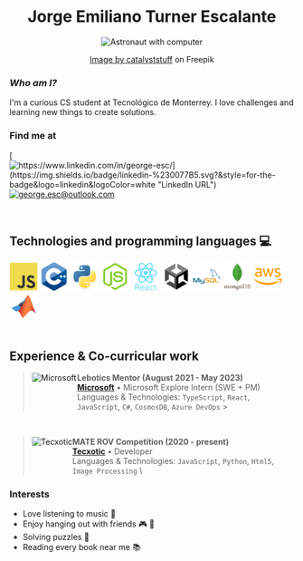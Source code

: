 <h1 align='center'> Jorge Emiliano Turner Escalante </h1>
<div align="center">
    <img alt="Astronaut with computer" title="Vector gratuito astronauta lindo que sostiene la ilustración del icono del vector de la historieta del ordenador portátil. icono de ciencia tecnología aislado" src="https://img.freepik.com/free-vector/cute-astronaut-holding-laptop-cartoon-vector-icon-illustration-science-technology-icon-isolated_138676-5958.jpg?w=1380&t=st=1683747259~exp=1683747859~hmac=39ebb50bc4e43ff9a3362ea15e4f548b5ee447719e7f89c754c7397c40c10c85" height = "350px">
  <p><a href="https://www.freepik.com/free-vector/cute-astronaut-holding-laptop-cartoon-vector-icon-illustration-science-technology-icon-isolated_31348446.htm#query=astronaut%20computer&position=3&from_view=keyword&track=ais">Image by catalyststuff</a> on Freepik</p>

  
</div>

### *Who am I?*
I'm a curious CS student at Tecnológico de Monterrey. I love challenges and learning new things to create solutions.

### Find me at  
[![https://www.linkedin.com/in/george-esc/](https://img.shields.io/badge/linkedin-%230077B5.svg?&style=for-the-badge&logo=linkedin&logoColor=white "LinkedIn URL")](https://www.linkedin.com/in/george-esc/)
[![george.esc@outlook.com](https://img.shields.io/badge/Outlook-0078D4?style=for-the-badge&logo=microsoft-outlook&logoColor=white "Email")](george.esc@outlook.com)

<br>

## Technologies and programming languages 💻

<div>
<img alt = "JavaScript" height="50" src = "https://github.com/devicons/devicon/blob/master/icons/javascript/javascript-original.svg" >
<img alt = "C++" height="50" src = "https://github.com/devicons/devicon/blob/master/icons/cplusplus/cplusplus-original.svg" >
<img alt = "Python" height="50" src = "https://github.com/devicons/devicon/blob/master/icons/python/python-original.svg" >
<img alt = "Node.js" height="50" src = "https://github.com/devicons/devicon/blob/master/icons/nodejs/nodejs-original.svg" >
<img alt = "React" height="50" src = "https://github.com/devicons/devicon/blob/master/icons/react/react-original-wordmark.svg" >
<img alt = "Unity" height="50" src = "https://github.com/devicons/devicon/blob/master/icons/unity/unity-original.svg" >
<img alt = "MySQL" height="50" src = "https://github.com/devicons/devicon/blob/master/icons/mysql/mysql-original-wordmark.svg" >
<img alt = "MongoDB" height="50" src = "https://github.com/devicons/devicon/blob/master/icons/mongodb/mongodb-original-wordmark.svg" >
<img alt = "AWS" height="50" src = "https://github.com/devicons/devicon/blob/master/icons/amazonwebservices/amazonwebservices-plain-wordmark.svg" >
<img alt = "Matlab" height="50" src = "https://github.com/devicons/devicon/blob/master/icons/matlab/matlab-original.svg" >
</div>


<br>

## Experience & Co-curricular work
> [<img align="left" height="80px" width="80px" alt="Microsoft" src="https://github.com/benc-uk/icon-collection/blob/master/logos/microsoft-logo.svg"/>](https://www.microsoft.com/)
> **Lebotics Mentor (August 2021 - May 2023)** \
> [**Microsoft**](https://www.microsoft.com/) • Microsoft Explore Intern (SWE + PM)\
> Languages & Technologies: `TypeScript`, `React`, `JavaScript`, `C#`, `CosmosDB`, `Azure DevOps` \>

<br>

> [<img align="left" height="65px" alt="Tecxotic" src="https://tecxotic.com.mx/wp-content/uploads/2021/05/Logo-Tecxotic-Azul.png"/>](https://tecxotic.com.mx/)
> **MATE ROV Competition (2020 - present)** \
> [**Tecxotic**](https://tecxotic.com.mx/) • Developer \
> Languages & Technologies: `JavaScript`, `Python`, `Html5`, `Image Processing` \





### Interests
- Love listening to music 🎵
- Enjoy hanging out with friends 🎮 🎥
- Solving puzzles 🧩
- Reading every book near me 📚

<!--
**HerrTurner/HerrTurner** is a ✨ _special_ ✨ repository because its `README.md` (this file) appears on your GitHub profile.

Here are some ideas to get you started:

- 🔭 I’m currently working on ...
- 🌱 I’m currently learning ...
- 👯 I’m looking to collaborate on ...
- 🤔 I’m looking for help with ...
- 💬 Ask me about ...
- 📫 How to reach me: ...
- 😄 Pronouns: ...
- ⚡ Fun fact: ...
-->
